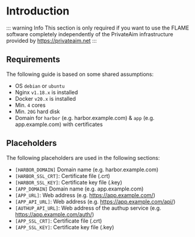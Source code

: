 # Introduction 
::: warning Info
This section is only required if you want to use the FLAME software completely independently of the PrivateAim infrastructure provided by  https://privateaim.net
:::
## Requirements
The following guide is based on some shared assumptions:

- OS `debian` or `ubuntu`
- Nginx `v1.18.x` is installed
- Docker `v20.x` is installed
- Min. `4` cores
- Min. `20G` hard disk
- Domain for `harbor` (e.g. harbor.example.com) & `app` (e.g. app.example.com) with certificates

## Placeholders

The following placeholders are used in the following sections:
- `[HARBOR_DOMAIN]` Domain name (e.g. harbor.example.com)
- `[HARBOR_SSL_CRT]`: Certificate file (.crt)
- `[HARBOR_SSL_KEY]`: Certificate key file (.key)
- `[APP_DOMAIN]` Domain name (e.g. app.example.com)
- `[APP_URL]`: Web address (e.g. https://app.example.com/)
- `[APP_API_URL]`: Web address (e.g. https://app.example.com/api/)
- `[AUTHUP_API_URL]`: Web address of the authup service (e.g. https://app.example.com/auth/)
- `[APP_SSL_CRT]`: Certificate file (.crt)
- `[APP_SSL_KEY]`: Certificate key file (.key)
